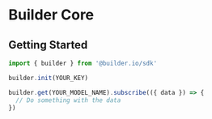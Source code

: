 # Builder Core

## Getting Started

```javascript
import { builder } from '@builder.io/sdk'

builder.init(YOUR_KEY)

builder.get(YOUR_MODEL_NAME).subscribe(({ data }) => {
  // Do something with the data
})
```
